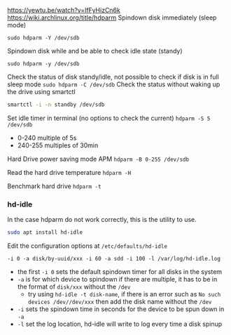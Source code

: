  https://yewtu.be/watch?v=IfFyHizCn6k
https://wiki.archlinux.org/title/hdparm
Spindown disk immediately (sleep mode)
```
sudo hdparm -Y /dev/sdb
```
Spindown disk while and be able to check idle state (standy)
```
sudo hdparm -y /dev/sdb
```

Check the status of disk standy/idle, not possible to check if disk is in full sleep mode
`sudo hdparm -C /dev/sdb`
Check the status without waking up the drive using smartctl
```sh
smartctl -i -n standby /dev/sdb
```

Set idle timer in terminal (no options to check the current)
`hdparm -S 5 /dev/sdb`
- 0-240 multiple of 5s
- 240-255 multiples of 30min

Hard Drive power saving mode APM
`hdparm -B 0-255 /dev/sdb`

Read the hard drive temperature
`hdparm -H`

Benchmark hard drive
`hdparm -t`

### hd-idle
In the case hdparm do not work correctly, this is the utility to use.
```bash
sudo apt install hd-idle
```

Edit the configuration options at `/etc/defaults/hd-idle`
```
-i 0 -a disk/by-uuid/xxx -i 60 -a sdd -i 100 -l /var/log/hd-idle.log
```
- the first `-i 0` sets the default spindown timer for all disks in the system
- `-a` is for which device to spindown if there are multiple, it has to be in the format of `disk/xxx` without the `/dev`
	- try using `hd-idle -t disk-name`, if there is an error such as `No such devices /dev//dev/xxx` then add the disk name without the `/dev`
- `-i` sets the spindown time in seconds for the device to be spun down in `-a`
- `-l` set the log location, hd-idle will write to log every time a disk spinup
